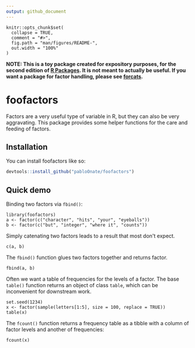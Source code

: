 ```yaml
---
output: github_document
---
```


<!-- README.md is generated from README.Rmd. Please edit that file -->

```{r, include = FALSE}
knitr::opts_chunk$set(
  collapse = TRUE,
  comment = "#>",
  fig.path = "man/figures/README-",
  out.width = "100%"
)
```

**NOTE: This is a toy package created for expository purposes, for the second edition of [R Packages](https://r-pkgs.org). It is not meant to actually be useful. If you want a package for factor handling, please see [forcats](https://forcats.tidyverse.org).**

# foofactors    

<!-- badges: start -->
<!-- badges: end -->

Factors are a very useful type of variable in R, but they can also be very aggravating. This package provides some helper functions for the care and feeding of factors.

## Installation

You can install foofactors like so:

``` r
devtools::install_github("pabloOnate/foofactors")
```
  
## Quick demo

Binding two factors via `fbind()`:

```{r}
library(foofactors)
a <- factor(c("character", "hits", "your", "eyeballs"))
b <- factor(c("but", "integer", "where it", "counts"))
```

Simply catenating two factors leads to a result that most don't expect.

```{r}
c(a, b)
```

The `fbind()` function glues two factors together and returns factor.

```{r}
fbind(a, b)
```

Often we want a table of frequencies for the levels of a factor. The base `table()` function returns an object of class `table`, which can be inconvenient for downstream work.

```{r}
set.seed(1234)
x <- factor(sample(letters[1:5], size = 100, replace = TRUE))
table(x)
```

The `fcount()` function returns a frequency table as a tibble with a column of factor levels and another of frequencies:

```{r}
fcount(x)
```
